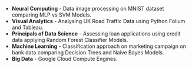 - **Neural Computing** - Data image processing on MNIST dataset comparing MLP vs SVM Models.
- **Visual Analytics** - Analysing UK Road Traffic Data using Python Folium and Tableau.
- **Principals of Data Science** - Assessing loan applications using credit data applying Random Forest Classifier Models.
- **Machine Learning** - Classification approach on marketing campaign on bank data comparing Decision Trees and Naive Bayes Models.
- **Big Data** - Google Cloud Compute Engines.
